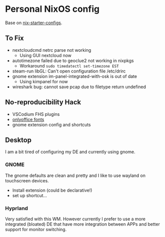 # Personal NixOS config

Base on [nix-starter-configs](https://github.com/Misterio77/nix-starter-configs/).

## To Fix

- nextcloudcmd netrc parse not working
  - Using GUI nextcloud now
- autotimezone failed due to geoclue2 not working in nixpkgs
  - Workaround `sudo timedatectl set-timezone EST`
- steam-run libGL: Can't open configuration file /etc/drirc
- gnome extension im-panel-integrated-with-osk is out of date
  - Using kimpanel for now
- wireshark bug: cannot save pcap due to filetype return undefined

## No-reproducibility Hack

- VSCodium FHS plugins
- [onlyoffice fonts](https://nixos.wiki/wiki/Onlyoffice)
- gnome extension config and shortcuts

## Desktop

I am a bit tired of configuring my DE and currently using gnome.

### GNOME

The gnome defaults are clean and pretty and I like to use wayland on touchscreen devices.

- Install extension (could be declarative!)
- set up shortcut...

### Hyprland

Very satisfied with this WM. However currently I prefer to use a more integrated (bloated) DE that have more integration between APPs and better support for monitor switching.
